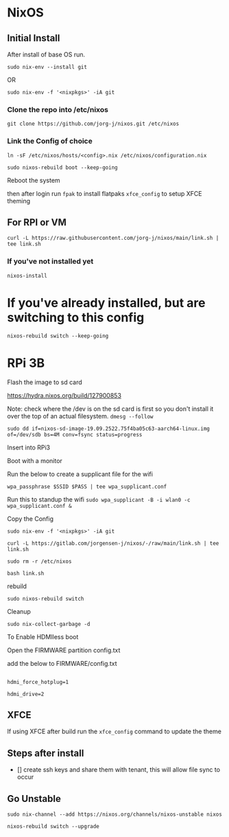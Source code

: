 # NixOS

## Initial Install

After install of base OS run.

`sudo nix-env --install git`

OR

`sudo nix-env -f '<nixpkgs>' -iA git`

### Clone the repo into /etc/nixos
`git clone https://github.com/jorg-j/nixos.git /etc/nixos`

### Link the Config of choice
`ln -sF /etc/nixos/hosts/<config>.nix /etc/nixos/configuration.nix`

`sudo nixos-rebuild boot --keep-going`

Reboot the system

then after login run
`fpak` to install flatpaks
`xfce_config` to setup XFCE theming


## For RPI or VM

`curl -L https://raw.githubusercontent.com/jorg-j/nixos/main/link.sh | tee link.sh`

### If you've not installed yet
`nixos-install`

# If you've already installed, but are switching to this config
`nixos-rebuild switch --keep-going`

# RPi 3B

Flash the image to sd card

https://hydra.nixos.org/build/127900853


Note: check where the /dev is on the sd card is first so you don't install it over the top of an actual filesystem. `dmesg --follow`

`sudo dd if=nixos-sd-image-19.09.2522.75f4ba05c63-aarch64-linux.img of=/dev/sdb bs=4M conv=fsync status=progress`


Insert into RPi3

Boot with a monitor

Run the below to create a supplicant file for the wifi

`wpa_passphrase $SSID $PASS | tee wpa_supplicant.conf`

Run this to standup the wifi
`sudo wpa_supplicant -B -i wlan0 -c wpa_supplicant.conf &`


Copy the Config

`sudo nix-env -f '<nixpkgs>' -iA git`

`curl -L https://gitlab.com/jorgensen-j/nixos/-/raw/main/link.sh | tee link.sh`

`sudo rm -r /etc/nixos`

`bash link.sh`

rebuild

`sudo nixos-rebuild switch`

Cleanup

`sudo nix-collect-garbage -d`
  

To Enable HDMIless boot

  
Open the FIRMWARE partition config.txt

add the below to FIRMWARE/config.txt

```

hdmi_force_hotplug=1

hdmi_drive=2

```


## XFCE

If using XFCE after build run the `xfce_config` command to update the theme


## Steps after install

- [] create ssh keys and share them with tenant, this will allow file sync to occur


## Go Unstable

`sudo nix-channel --add https://nixos.org/channels/nixos-unstable nixos`

`nixos-rebuild switch --upgrade`